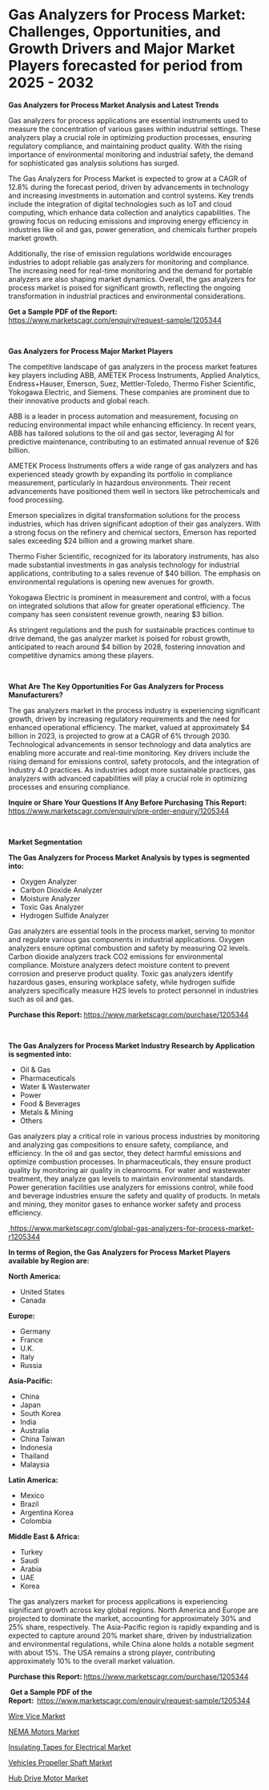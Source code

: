 <p><h1>Gas Analyzers for Process Market: Challenges, Opportunities, and Growth Drivers and Major Market Players forecasted for period from 2025 - 2032</h1></p><p><strong>Gas Analyzers for Process Market Analysis and Latest Trends</strong></p>
<p><p>Gas analyzers for process applications are essential instruments used to measure the concentration of various gases within industrial settings. These analyzers play a crucial role in optimizing production processes, ensuring regulatory compliance, and maintaining product quality. With the rising importance of environmental monitoring and industrial safety, the demand for sophisticated gas analysis solutions has surged.</p><p>The Gas Analyzers for Process Market is expected to grow at a CAGR of 12.8% during the forecast period, driven by advancements in technology and increasing investments in automation and control systems. Key trends include the integration of digital technologies such as IoT and cloud computing, which enhance data collection and analytics capabilities. The growing focus on reducing emissions and improving energy efficiency in industries like oil and gas, power generation, and chemicals further propels market growth.</p><p>Additionally, the rise of emission regulations worldwide encourages industries to adopt reliable gas analyzers for monitoring and compliance. The increasing need for real-time monitoring and the demand for portable analyzers are also shaping market dynamics. Overall, the gas analyzers for process market is poised for significant growth, reflecting the ongoing transformation in industrial practices and environmental considerations.</p></p>
<p><strong>Get a Sample PDF of the Report:&nbsp;</strong> <a href="https://www.marketscagr.com/enquiry/request-sample/1205344?utm_campaign=2660&utm_medium=2&utm_source=Github&utm_content=ia&utm_term=26032025&utm_id=gas-analyzers-for-process">https://www.marketscagr.com/enquiry/request-sample/1205344</a></p>
<p>&nbsp;</p>
<p><strong>Gas Analyzers for Process Major Market Players</strong></p>
<p><p>The competitive landscape of gas analyzers in the process market features key players including ABB, AMETEK Process Instruments, Applied Analytics, Endress+Hauser, Emerson, Suez, Mettler-Toledo, Thermo Fisher Scientific, Yokogawa Electric, and Siemens. These companies are prominent due to their innovative products and global reach.</p><p>ABB is a leader in process automation and measurement, focusing on reducing environmental impact while enhancing efficiency. In recent years, ABB has tailored solutions to the oil and gas sector, leveraging AI for predictive maintenance, contributing to an estimated annual revenue of $26 billion.</p><p>AMETEK Process Instruments offers a wide range of gas analyzers and has experienced steady growth by expanding its portfolio in compliance measurement, particularly in hazardous environments. Their recent advancements have positioned them well in sectors like petrochemicals and food processing.</p><p>Emerson specializes in digital transformation solutions for the process industries, which has driven significant adoption of their gas analyzers. With a strong focus on the refinery and chemical sectors, Emerson has reported sales exceeding $24 billion and a growing market share.</p><p>Thermo Fisher Scientific, recognized for its laboratory instruments, has also made substantial investments in gas analysis technology for industrial applications, contributing to a sales revenue of $40 billion. The emphasis on environmental regulations is opening new avenues for growth.</p><p>Yokogawa Electric is prominent in measurement and control, with a focus on integrated solutions that allow for greater operational efficiency. The company has seen consistent revenue growth, nearing $3 billion.</p><p>As stringent regulations and the push for sustainable practices continue to drive demand, the gas analyzer market is poised for robust growth, anticipated to reach around $4 billion by 2028, fostering innovation and competitive dynamics among these players.</p></p>
<p>&nbsp;</p>
<p><strong>What Are The Key Opportunities For Gas Analyzers for Process Manufacturers?</strong></p>
<p><p>The gas analyzers market in the process industry is experiencing significant growth, driven by increasing regulatory requirements and the need for enhanced operational efficiency. The market, valued at approximately $4 billion in 2023, is projected to grow at a CAGR of 6% through 2030. Technological advancements in sensor technology and data analytics are enabling more accurate and real-time monitoring. Key drivers include the rising demand for emissions control, safety protocols, and the integration of Industry 4.0 practices. As industries adopt more sustainable practices, gas analyzers with advanced capabilities will play a crucial role in optimizing processes and ensuring compliance.</p></p>
<p><strong>Inquire or Share Your Questions If Any Before Purchasing This Report:</strong> <a href="https://www.marketscagr.com/enquiry/pre-order-enquiry/1205344?utm_campaign=2660&utm_medium=2&utm_source=Github&utm_content=ia&utm_term=26032025&utm_id=gas-analyzers-for-process">https://www.marketscagr.com/enquiry/pre-order-enquiry/1205344</a></p>
<p>&nbsp;</p>
<p><strong>Market Segmentation</strong></p>
<p><strong>The Gas Analyzers for Process Market Analysis by types is segmented into:</strong></p>
<p><ul><li>Oxygen Analyzer</li><li>Carbon Dioxide Analyzer</li><li>Moisture Analyzer</li><li>Toxic Gas Analyzer</li><li>Hydrogen Sulfide Analyzer</li></ul></p>
<p><p>Gas analyzers are essential tools in the process market, serving to monitor and regulate various gas components in industrial applications. Oxygen analyzers ensure optimal combustion and safety by measuring O2 levels. Carbon dioxide analyzers track CO2 emissions for environmental compliance. Moisture analyzers detect moisture content to prevent corrosion and preserve product quality. Toxic gas analyzers identify hazardous gases, ensuring workplace safety, while hydrogen sulfide analyzers specifically measure H2S levels to protect personnel in industries such as oil and gas.</p></p>
<p><strong>Purchase this Report:&nbsp;</strong><a href="https://www.marketscagr.com/purchase/1205344?utm_campaign=2660&utm_medium=2&utm_source=Github&utm_content=ia&utm_term=26032025&utm_id=gas-analyzers-for-process">https://www.marketscagr.com/purchase/1205344</a></p>
<p>&nbsp;</p>
<p><strong>The Gas Analyzers for Process Market Industry Research by Application is segmented into:</strong></p>
<p><ul><li>Oil & Gas</li><li>Pharmaceuticals</li><li>Water & Wasterwater</li><li>Power</li><li>Food & Beverages</li><li>Metals & Mining</li><li>Others</li></ul></p>
<p><p>Gas analyzers play a critical role in various process industries by monitoring and analyzing gas compositions to ensure safety, compliance, and efficiency. In the oil and gas sector, they detect harmful emissions and optimize combustion processes. In pharmaceuticals, they ensure product quality by monitoring air quality in cleanrooms. For water and wastewater treatment, they analyze gas levels to maintain environmental standards. Power generation facilities use analyzers for emissions control, while food and beverage industries ensure the safety and quality of products. In metals and mining, they monitor gases to enhance worker safety and process efficiency.</p></p>
<p><a href="https://www.marketscagr.com/global-gas-analyzers-for-process-market-r1205344?utm_campaign=2660&utm_medium=2&utm_source=Github&utm_content=ia&utm_term=26032025&utm_id=gas-analyzers-for-process">&nbsp;https://www.marketscagr.com/global-gas-analyzers-for-process-market-r1205344</a></p>
<p><strong>In terms of Region, the Gas Analyzers for Process Market Players available by Region are:</strong></p>
<p>
    <p> <strong> North America: </strong>
        <ul>
            <li>United States</li>
            <li>Canada</li>
        </ul>
        </p> 
    <p> <strong> Europe: </strong>
        <ul>
            <li>Germany</li>
            <li>France</li>
            <li>U.K.</li>
            <li>Italy</li>
            <li>Russia</li>
        </ul>
        </p> 
    <p> <strong> Asia-Pacific: </strong>
        <ul>
            <li>China</li>
            <li>Japan</li>
            <li>South Korea</li>
            <li>India</li>
            <li>Australia</li>
            <li>China Taiwan</li>
            <li>Indonesia</li>
            <li>Thailand</li>
            <li>Malaysia</li>
        </ul>
        </p> 
    <p> <strong> Latin America: </strong>
        <ul>
            <li>Mexico</li>
            <li>Brazil</li>
            <li>Argentina Korea</li>
            <li>Colombia</li>
        </ul>
        </p> 
    <p> <strong> Middle East & Africa: </strong>
        <ul>
            <li>Turkey</li>
            <li>Saudi</li>
            <li>Arabia</li>
            <li>UAE</li>
            <li>Korea</li>
        </ul>
    </p>
    </p>
<p><p>The gas analyzers market for process applications is experiencing significant growth across key global regions. North America and Europe are projected to dominate the market, accounting for approximately 30% and 25% share, respectively. The Asia-Pacific region is rapidly expanding and is expected to capture around 20% market share, driven by industrialization and environmental regulations, while China alone holds a notable segment with about 15%. The USA remains a strong player, contributing approximately 10% to the overall market valuation.</p></p>
<p><strong>Purchase this Report: </strong><a href="https://www.marketscagr.com/purchase/1205344?utm_campaign=2660&utm_medium=2&utm_source=Github&utm_content=ia&utm_term=26032025&utm_id=gas-analyzers-for-process">https://www.marketscagr.com/purchase/1205344</a></p>
<p>&nbsp;<strong>Get a Sample PDF of the Report:&nbsp;&nbsp;</strong><a href="https://www.marketscagr.com/enquiry/request-sample/1205344?utm_campaign=2660&utm_medium=2&utm_source=Github&utm_content=ia&utm_term=26032025&utm_id=gas-analyzers-for-process">https://www.marketscagr.com/enquiry/request-sample/1205344</a></p>
<p><strong></strong></p>
<p><p><a href="https://www.linkedin.com/pulse/wire-vice-industry-report-revenue-forecast-market-growth-ucz5e?utm_campaign=2660&utm_medium=2&utm_source=Github&utm_content=ia&utm_term=26032025&utm_id=gas-analyzers-for-process">Wire Vice Market</a></p><p><a href="https://www.linkedin.com/pulse/in-depth-understanding-nema-motors-market-size-growth-i5qle?utm_campaign=2660&utm_medium=2&utm_source=Github&utm_content=ia&utm_term=26032025&utm_id=gas-analyzers-for-process">NEMA Motors Market</a></p><p><a href="https://github.com/diosohusch6x/Market-Research-Report-List-1/blob/main/insulating-tapes-for-electrical-market.md?utm_campaign=2660&utm_medium=2&utm_source=Github&utm_content=ia&utm_term=26032025&utm_id=gas-analyzers-for-process">Insulating Tapes for Electrical Market</a></p><p><a href="https://github.com/beberjuban9a/Market-Research-Report-List-1/blob/main/vehicles-propeller-shaft-market.md?utm_campaign=2660&utm_medium=2&utm_source=Github&utm_content=ia&utm_term=26032025&utm_id=gas-analyzers-for-process">Vehicles Propeller Shaft Market</a></p><p><a href="https://www.linkedin.com/pulse/industry-strategies-opportunities-hub-drive-motor-market-projected-mnohe?utm_campaign=2660&utm_medium=2&utm_source=Github&utm_content=ia&utm_term=26032025&utm_id=gas-analyzers-for-process">Hub Drive Motor Market</a></p></p>